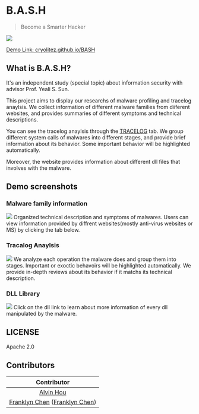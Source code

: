# B.A.S.H
> Become a Smarter Hacker

![](https://i.imgur.com/9K9as3Q.png)

[Demo Link: cryolitez.github.io/BASH](https://cryolitez.github.io/BASH/)

## What is B.A.S.H?
It's an independent study (special topic) about information security with advisor Prof. Yeali S. Sun.

This project aims to display our researchs of malware profiling and tracelog anaylsis. We collect information of different malware families from diiferent websites, and provides summaries of different symptoms and technical descriptions. 

You can see the tracelog anaylsis through the [TRACELOG](https://cryolitez.github.io/BASH/index.html?name=Allaple) tab. We group different system calls of malwares into different stages, and provide brief information about its behavior. Some important behavior will be highlighted automatically.

Moreover, the website provides information about different dll files that involves with the malware.

## Demo screenshots
### Malware family information
![](https://i.imgur.com/gqXHK8m.png)
Organized technical description and symptoms of malwares. Users can view information provided by diffrent websites(mostly anti-virus websites or MS) by clicking the tab below.

### Tracalog Anaylsis
![](https://i.imgur.com/Gd2k9of.png)
We analyze each operation the malware does and group them into stages. Important or exoctic behavoirs will be highlighted automatically. We provide in-depth reviews about its behavior if it matchs its technical description.

### DLL Library
![](https://i.imgur.com/MQTuY3C.png)
Click on the dll link to learn about more information of every dll manipulated by the malware.

## LICENSE
Apache 2.0

## Contributors
|Contributor|
|:-:|
|[Alvin Hou](https://github.com/CryoliteZ)|
|[Franklyn Chen](https://github.com/Franklyncc) ([Franklyn Chen](https://github.com/franklynChen))|